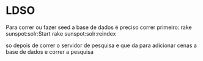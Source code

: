 # LDSO

Para correr ou fazer seed a base de dados é preciso correr primeiro:
  rake sunspot:solr:Start
  rake sunspot:solr:reindex

so depois de correr o servidor de pesquisa e que da para adicionar cenas a base de dados e correr a pesquisa
